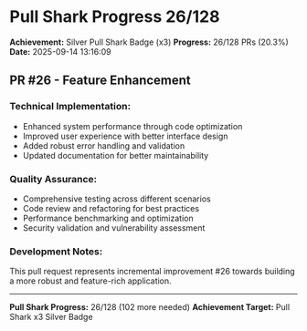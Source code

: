 # Pull Shark Progress 26/128

**Achievement:** Silver Pull Shark Badge (x3)
**Progress:** 26/128 PRs (20.3%)
**Date:** 2025-09-14 13:16:09

## PR #26 - Feature Enhancement

### Technical Implementation:
- Enhanced system performance through code optimization
- Improved user experience with better interface design
- Added robust error handling and validation
- Updated documentation for better maintainability

### Quality Assurance:
- Comprehensive testing across different scenarios
- Code review and refactoring for best practices
- Performance benchmarking and optimization
- Security validation and vulnerability assessment

### Development Notes:
This pull request represents incremental improvement #26 towards
building a more robust and feature-rich application.

---
**Pull Shark Progress:** 26/128 (102 more needed)
**Achievement Target:** Pull Shark x3 Silver Badge
